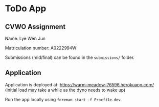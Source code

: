 # ToDo App

## CVWO Assignment

Name: Lye Wen Jun

Matriculation number: A0222994W

Submissions (mid/final) can be found in the `submissions/` folder.

## Application

Application is deployed at: https://warm-meadow-76596.herokuapp.com/ 
(initial load may take a while as the dyno needs to wake up)

Run the app locally using `foreman start -f Procfile.dev`.
